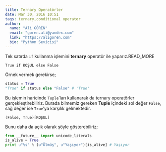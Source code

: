 ```yaml
---
title: Ternary Operatörler
date: Mar 30, 2016 10:51
tags: ternary,conditional operator
author:
  name: "Ali GÖREN"
  email: "goren.ali@yandex.com"
  link: "https://aligoren.com"
  bio: "Python Sevicisi"
---
```

Tek satırda `if` kullanma işlemini **ternary** operatör ile yaparız.READ_MORE

    True if KOŞUL else False

Örnek vermek gerekirse;

```python
status = True
"True" if status else "False" # 'True'
```

Bu işlemin haricinde `Tuple`’ları kullanarak da ternary operatörler 
gerçekleştirebiliriz. Burada bilmemiz gereken **Tuple** içindeki sol 
değer `False`, sağ değer ise `True`’ya karşılık gelmektedir.

    (False, True)[KOŞUL]

Bunu daha da açık olarak şöyle gösterebiliriz;

```python
from __future__ import unicode_literals
is_alive = True
print u"%s" % (u"Ölmüş", u"Yaşıyor")[is_alive] # Yaşıyor
```

